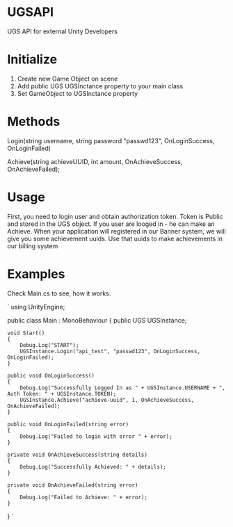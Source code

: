# UGSAPI

UGS API for external Unity Developers

# Initialize

1. Create new Game Object on scene
2. Add public UGS UGSInctance property to your main class
3. Set GameObject to UGSInctance property

# Methods

Login(string username, string password "passwd123", OnLoginSuccess, OnLoginFailed)

Achieve(string achieveUUID, int amount, OnAchieveSuccess, OnAchieveFailed);

# Usage

First, you need to login user and obtain authorization token. Token is Public and stored in the UGS object.
If you user are looged in - he can make an Achieve.
When your application will registered in our Banner system, we will give you some achievement uuids.
Use that uuids to make achievements in our billing system

# Examples

Check Main.cs to see, how it works.

`
using UnityEngine;

public class Main : MonoBehaviour
{
    public UGS UGSInstance;

    void Start()
    {
        Debug.Log("START");
        UGSInstance.Login("api_test", "passwd123", OnLoginSuccess, OnLoginFailed);
    }

    public void OnLoginSuccess()
    {
        Debug.Log("Successfully Logged In as " + UGSInstance.USERNAME + ", Auth Token: " + UGSInstance.TOKEN);
        UGSInstance.Achieve("achieve-uuid", 1, OnAchieveSuccess, OnAchieveFailed);
    }

    public void OnLoginFailed(string error)
    {
        Debug.Log("Failed to login with error " + error);
    }

    private void OnAchieveSuccess(string details)
    {
        Debug.Log("Successfully Achieved: " + details);
    }

    private void OnAchieveFailed(string error)
    {
        Debug.Log("Failed to Achieve: " + error);
    }
}
`